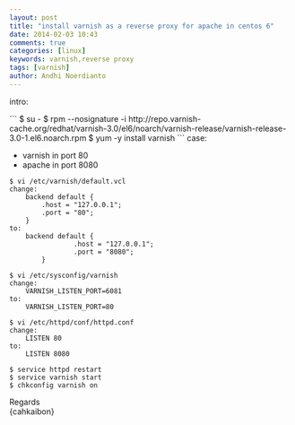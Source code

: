 ```yaml
---
layout: post
title: "install varnish as a reverse proxy for apache in centos 6"
date: 2014-02-03 10:43
comments: true
categories: [linux]
keywords: varnish,reverse proxy
tags: [varnish]
author: Andhi Noerdianto 
---
```

intro:<br/>
<object width="300" height="251" data="https://www.youtube.com/v/x7t2Sp174eI&fs=1" type="application/x-shockwave-flash">
<param value="https://www.youtube.com/v/x7t2Sp174eI&fs=1" name="movie">
<param value="transparent" name="wmode">
<param value="true" name="allowFullScreen">
</object>
```
$ su -
$ rpm --nosignature -i http://repo.varnish-cache.org/redhat/varnish-3.0/el6/noarch/varnish-release/varnish-release-3.0-1.el6.noarch.rpm
$ yum -y install varnish
```
<!-- more -->
case:<br/>

- varnish in port 80
- apache in port 8080

```
$ vi /etc/varnish/default.vcl
change:
	backend default {
		.host = "127.0.0.1";
		.port = "80";
	}
to:
	backend default {
                .host = "127.0.0.1";
                .port = "8080";
        }

$ vi /etc/sysconfig/varnish
change:
	VARNISH_LISTEN_PORT=6081
to: 
	VARNISH_LISTEN_PORT=80

$ vi /etc/httpd/conf/httpd.conf
change:
	LISTEN 80
to:
	LISTEN 8080

$ service httpd restart
$ service varnish start
$ chkconfig varnish on
```

Regards<br/>
{cahkaibon}
